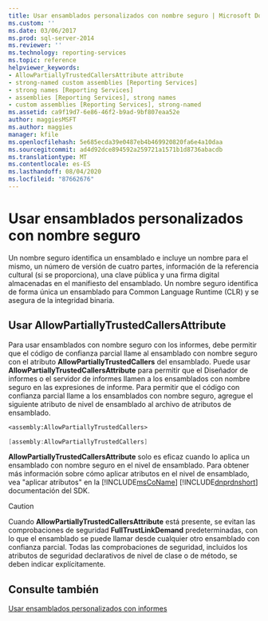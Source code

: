 ```yaml
---
title: Usar ensamblados personalizados con nombre seguro | Microsoft Docs
ms.custom: ''
ms.date: 03/06/2017
ms.prod: sql-server-2014
ms.reviewer: ''
ms.technology: reporting-services
ms.topic: reference
helpviewer_keywords:
- AllowPartiallyTrustedCallersAttribute attribute
- strong-named custom assemblies [Reporting Services]
- strong names [Reporting Services]
- assemblies [Reporting Services], strong names
- custom assemblies [Reporting Services], strong-named
ms.assetid: ca9f19d7-6e86-46f2-b9ad-9bf807eaa52e
author: maggiesMSFT
ms.author: maggies
manager: kfile
ms.openlocfilehash: 5e685ecda39e0487eb4b469920820fa6e4a10daa
ms.sourcegitcommit: ad4d92dce894592a259721a1571b1d8736abacdb
ms.translationtype: MT
ms.contentlocale: es-ES
ms.lasthandoff: 08/04/2020
ms.locfileid: "87662676"
---
```

# <a name="using-strong-named-custom-assemblies"></a>Usar ensamblados personalizados con nombre seguro
  Un nombre seguro identifica un ensamblado e incluye un nombre para el mismo, un número de versión de cuatro partes, información de la referencia cultural (si se proporciona), una clave pública y una firma digital almacenadas en el manifiesto del ensamblado. Un nombre seguro identifica de forma única un ensamblado para Common Language Runtime (CLR) y se asegura de la integridad binaria.  
  
## <a name="using-allowpartiallytrustedcallersattribute"></a>Usar AllowPartiallyTrustedCallersAttribute  
 Para usar ensamblados con nombre seguro con los informes, debe permitir que el código de confianza parcial llame al ensamblado con nombre seguro con el atributo **AllowPartiallyTrustedCallers** del ensamblado. Puede usar **AllowPartiallyTrustedCallersAttribute** para permitir que el Diseñador de informes o el servidor de informes llamen a los ensamblados con nombre seguro en las expresiones de informe. Para permitir que el código con confianza parcial llame a los ensamblados con nombre seguro, agregue el siguiente atributo de nivel de ensamblado al archivo de atributos de ensamblado.  
  
```vb  
<assembly:AllowPartiallyTrustedCallers>  
```  
  
```csharp  
[assembly:AllowPartiallyTrustedCallers]  
```  
  
 **AllowPartiallyTrustedCallersAttribute** solo es eficaz cuando lo aplica un ensamblado con nombre seguro en el nivel de ensamblado. Para obtener más información sobre cómo aplicar atributos en el nivel de ensamblado, vea "aplicar atributos" en la [!INCLUDE[msCoName](../../includes/msconame-md.md)] [!INCLUDE[dnprdnshort](../../includes/dnprdnshort-md.md)] documentación del SDK.  
  
> [!CAUTION]  
>  Cuando **AllowPartiallyTrustedCallersAttribute** está presente, se evitan las comprobaciones de seguridad **FullTrustLinkDemand** predeterminadas, con lo que el ensamblado se puede llamar desde cualquier otro ensamblado con confianza parcial. Todas las comprobaciones de seguridad, incluidos los atributos de seguridad declarativos de nivel de clase o de método, se deben indicar explícitamente.  
  
## <a name="see-also"></a>Consulte también  
 [Usar ensamblados personalizados con informes](using-custom-assemblies-with-reports.md)  
  
  
